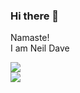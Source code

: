 ### Hi there 👋

Namaste!<br>
I am Neil Dave<br>

<a href="https://www.linkedin.com/in/neil-dave/" rel="nofollow">
<img src="https://img.shields.io/badge/LinkedIn-0077B5?style=for-the-badge&logo=linkedin&logoColor=white&link=https://www.linkedin.com/in/neil-dave/"></a><br>
<!-- [![Readme Card](https://github-readme-stats.vercel.app/api/pin/?username=Neildave999&repo=github-readme-stats)](https://github.com/Neildave999/github-readme-stats)
[![Top Langs](https://github-readme-stats.vercel.app/api/top-langs/?username=Neildave999)](https://github.com/Neildave999/github-readme-stats) -->

<picture>
<source 
  srcset="https://github-readme-stats.vercel.app/api?username=Neildave999&show_icons=true&theme=dark"
  media="(prefers-color-scheme: dark)"
/>
<source
  srcset="https://github-readme-stats.vercel.app/api?username=Neildave999&show_icons=true"
  media="(prefers-color-scheme: light), (prefers-color-scheme: no-preference)"
/>
<img src="https://github-readme-stats.vercel.app/api?username=Neildave999&show_icons=true" />
</picture>


<!--
**Neildave999/Neildave999** is a ✨ _special_ ✨ repository because its `README.md` (this file) appears on your GitHub profile.

Here are some ideas to get you started:

- 🔭 I’m currently working on ...
- 🌱 I’m currently learning ...
- 👯 I’m looking to collaborate on ...
- 🤔 I’m looking for help with ...
- 💬 Ask me about ...
- 📫 How to reach me: ...
- 😄 Pronouns: ...
- ⚡ Fun fact: ...
-->
<!-- 
<img src="https://github-readme-stats.vercel.app/api?username=Neildave999">]

###(https://github.com/anuraghazra/github-readme-stats)
 -->
